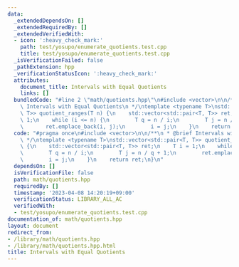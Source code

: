 ```yaml
---
data:
  _extendedDependsOn: []
  _extendedRequiredBy: []
  _extendedVerifiedWith:
  - icon: ':heavy_check_mark:'
    path: test/yosupo/enumerate_quotients.test.cpp
    title: test/yosupo/enumerate_quotients.test.cpp
  _isVerificationFailed: false
  _pathExtension: hpp
  _verificationStatusIcon: ':heavy_check_mark:'
  attributes:
    document_title: Intervals with Equal Quotients
    links: []
  bundledCode: "#line 2 \"math/quotients.hpp\"\n#include <vector>\n\n/**\n * @brief\
    \ Intervals with Equal Quotients\n */\ntemplate <typename T>\nstd::vector<std::pair<T,\
    \ T>> quotient_ranges(T n) {\n    std::vector<std::pair<T, T>> ret;\n    T i =\
    \ 1;\n    while (i <= n) {\n        T q = n / i;\n        T j = n / q + 1;\n \
    \       ret.emplace_back(i, j);\n        i = j;\n    }\n    return ret;\n}\n"
  code: "#pragma once\n#include <vector>\n\n/**\n * @brief Intervals with Equal Quotients\n\
    \ */\ntemplate <typename T>\nstd::vector<std::pair<T, T>> quotient_ranges(T n)\
    \ {\n    std::vector<std::pair<T, T>> ret;\n    T i = 1;\n    while (i <= n) {\n\
    \        T q = n / i;\n        T j = n / q + 1;\n        ret.emplace_back(i, j);\n\
    \        i = j;\n    }\n    return ret;\n}\n"
  dependsOn: []
  isVerificationFile: false
  path: math/quotients.hpp
  requiredBy: []
  timestamp: '2023-04-08 14:20:19+09:00'
  verificationStatus: LIBRARY_ALL_AC
  verifiedWith:
  - test/yosupo/enumerate_quotients.test.cpp
documentation_of: math/quotients.hpp
layout: document
redirect_from:
- /library/math/quotients.hpp
- /library/math/quotients.hpp.html
title: Intervals with Equal Quotients
---
```

